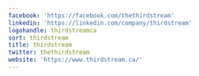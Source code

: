 ```yaml
---
facebook: 'https://facebook.com/thethirdstream'
linkedin: 'https://linkedin.com/company/thirdstream'
logohandle: thirdstreamca
sort: thirdstream
title: thirdstream
twitter: thethirdstream
website: 'https://www.thirdstream.ca/'
---
```

